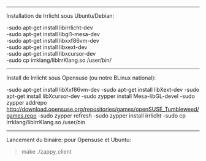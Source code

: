 ____________________________________________
Installation de Irrlicht sous Ubuntu/Debian:

-sudo apt-get install libirrlicht-dev	    
-sudo apt-get install libgl1-mesa-dev	    
-sudo apt-get install libxxf86vm-dev		    
-sudo apt-get install libxext-dev		    
-sudo apt-get install libxcursor-dev		    
-sudo cp irrklang/libIrrKlang.so /user/bin/

______________________________________________________________
 Install de Irrlicht sous Opensuse (ou notre BLinux national):

-sudo apt-get install libXxf86vm-dev
-sudo apt-get install libXext-dev
-sudo apt-get install libXcursor-dev
-sudo zypper install Mesa-libGL-devel
-sudo zypper addrepo http://download.opensuse.org/repositories/games/openSUSE_Tumbleweed/games.repo
-sudo zypper refresh
-sudo zypper install irrlicht
-sudo cp irrklang/libIrrKlang.so /user/bin

______________________
 Lancement du binaire:
 pour Opensuse et Ubuntu:
 > make
 > ./zappy_client